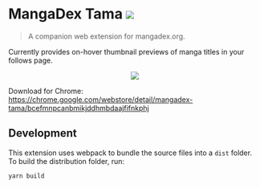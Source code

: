 # MangaDex Tama <img src="https://raw.githubusercontent.com/kvnxiao/mangadex-tama/master/src/icon/icon48.png"></img>

> A companion web extension for mangadex.org.

Currently provides on-hover thumbnail previews of manga titles in your follows page.

<p align="center">
  <img src="https://lh3.googleusercontent.com/xzeXLedT5JuDrWemeZ98AiIPFfzIvOjMIPEkklacbZtrraKEUJZenR-vE-RvC7cLexS9ZGip"></img>
</p>

Download for Chrome: https://chrome.google.com/webstore/detail/mangadex-tama/bcefmnpcanbmikjddhmbdaajfifnkphj

## Development

This extension uses webpack to bundle the source files into a `dist` folder. To build the distribution folder, run:

```
yarn build
```
